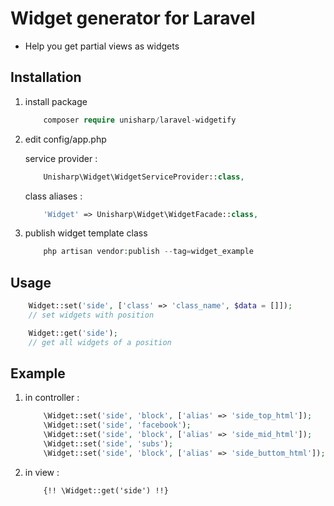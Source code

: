 # Widget generator for Laravel

 * Help you get partial views as widgets

## Installation

1. install package

    ```php
        composer require unisharp/laravel-widgetify
    ```

1. edit config/app.php

    service provider :

    ```php
        Unisharp\Widget\WidgetServiceProvider::class,
    ```

    class aliases :

    ```php
        'Widget' => Unisharp\Widget\WidgetFacade::class,
    ```

1. publish widget template class

    ```php
        php artisan vendor:publish --tag=widget_example
    ```

## Usage

```php
    Widget::set('side', ['class' => 'class_name', $data = []]);
    // set widgets with position

    Widget::get('side');
    // get all widgets of a position
```

## Example

1. in controller :

    ```php
        \Widget::set('side', 'block', ['alias' => 'side_top_html']);
        \Widget::set('side', 'facebook');
        \Widget::set('side', 'block', ['alias' => 'side_mid_html']);
        \Widget::set('side', 'subs');
        \Widget::set('side', 'block', ['alias' => 'side_buttom_html']);
    ```

2. in view :

    ```html
        {!! \Widget::get('side') !!}
    ```

